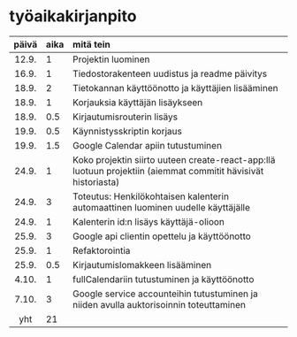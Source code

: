 # työaikakirjanpito

| päivä | aika | mitä tein  |
| :----:|:-----| :-----|
| 12.9. | 1    | Projektin luominen |
| 16.9. | 1    | Tiedostorakenteen uudistus ja readme päivitys |
| 18.9. | 2    | Tietokannan käyttöönotto ja käyttäjien lisääminen |
| 18.9. | 1    | Korjauksia käyttäjän lisäykseen |
| 18.9. | 0.5  | Kirjautumisrouterin lisäys |
| 19.9. | 0.5  | Käynnistysskriptin korjaus |
| 19.9. | 1.5  | Google Calendar apiin tutustuminen |
| 24.9. | 1  | Koko projektin siirto uuteen create-react-app:llä luotuun projektiin (aiemmat commitit hävisivät historiasta) |
| 24.9. | 3  | Toteutus: Henkilökohtaisen kalenterin automaattinen luominen uudelle käyttäjälle |
| 24.9. | 1  | Kalenterin id:n lisäys käyttäjä-olioon |
| 25.9. | 3  | Google api clientin opettelu ja käyttöönotto |
| 25.9. | 1  | Refaktorointia |
| 25.9. | 0.5  | Kirjautumislomakkeen lisääminen |
| 4.10. | 1  | fullCalendariin tutustuminen ja käyttöönotto |
| 7.10. | 3  | Google service accounteihin tutustuminen ja niiden avulla auktorisoinnin toteuttaminen |
| yht   | 21  | | 
